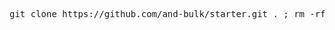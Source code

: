 <pre>git clone https://github.com/and-bulk/starter.git . ; rm -rf trunk readme.md .git ; git init</pre>
